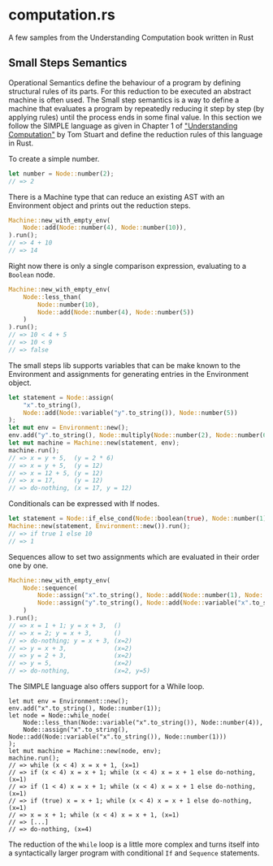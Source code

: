computation.rs
==============

A few samples from the Understanding Computation book written in Rust

Small Steps Semantics
---------------------

Operational Semantics define the behaviour of a program by defining structural rules of its parts. For this reduction to be executed an abstract machine is often used.
The Small step semantics is a way to define a machine that evaluates a program by repeatedly reducing it step by step (by applying rules) until the process ends in some final value.
In this section we follow the SIMPLE language as given in Chapter 1 of ["Understanding Computation"](http://computationbook.com/) by Tom Stuart and define the reduction rules of this language in Rust.

To create a simple number.

```rust
let number = Node::number(2);
// => 2
```

There is a Machine type that can reduce an existing AST with an Environment object and prints out the reduction steps.

```rust
Machine::new_with_empty_env(
    Node::add(Node::number(4), Node::number(10)),
).run();
// => 4 + 10
// => 14
```

Right now there is only a single comparison expression, evaluating to a `Boolean` node.

```rust
Machine::new_with_empty_env(
    Node::less_than(
        Node::number(10),
        Node::add(Node::number(4), Node::number(5))
    )
).run();
// => 10 < 4 + 5
// => 10 < 9
// => false
```

The small steps lib supports variables that can be make known to the Environment and assignments for generating entries in the Environment object.

```rust
let statement = Node::assign(
    "x".to_string(),
    Node::add(Node::variable("y".to_string()), Node::number(5))
);
let mut env = Environment::new();
env.add("y".to_string(), Node::multiply(Node::number(2), Node::number(6));
let mut machine = Machine::new(statement, env);
machine.run();
// => x = y + 5,  (y = 2 * 6)
// => x = y + 5,  (y = 12)
// => x = 12 + 5, (y = 12)
// => x = 17,     (y = 12)
// => do-nothing, (x = 17, y = 12)
```

Conditionals can be expressed with If nodes.

```rust
let statement = Node::if_else_cond(Node::boolean(true), Node::number(1), Node::number(10));
Machine::new(statement, Environment::new()).run();
// => if true 1 else 10
// => 1
```

Sequences allow to set two assignments which are evaluated in their order one by one.

```rust
Machine::new_with_empty_env(
    Node::sequence(
        Node::assign("x".to_string(), Node::add(Node::number(1), Node::number(1))),
        Node::assign("y".to_string(), Node::add(Node::variable("x".to_string()), Node::number(3)))
    )
).run();
// => x = 1 + 1; y = x + 3,  ()
// => x = 2; y = x + 3,      ()
// => do-nothing; y = x + 3, (x=2)
// => y = x + 3,             (x=2)
// => y = 2 + 3,             (x=2)
// => y = 5,                 (x=2)
// => do-nothing,            (x=2, y=5)
```

The SIMPLE language also offers support for a While loop.

```
let mut env = Environment::new();
env.add("x".to_string(), Node::number(1));
let node = Node::while_node(
    Node::less_than(Node::variable("x".to_string()), Node::number(4)),
    Node::assign("x".to_string(), Node::add(Node::variable("x".to_string()), Node::number(1)))
);
let mut machine = Machine::new(node, env);
machine.run();
// => while (x < 4) x = x + 1, (x=1)
// => if (x < 4) x = x + 1; while (x < 4) x = x + 1 else do-nothing, (x=1)
// => if (1 < 4) x = x + 1; while (x < 4) x = x + 1 else do-nothing, (x=1)
// => if (true) x = x + 1; while (x < 4) x = x + 1 else do-nothing, (x=1)
// => x = x + 1; while (x < 4) x = x + 1, (x=1)
// => [...]
// => do-nothing, (x=4)
```

The reduction of the `While` loop is a little more complex and turns itself into a syntactically larger program with conditional `If` and `Sequence` statements.
